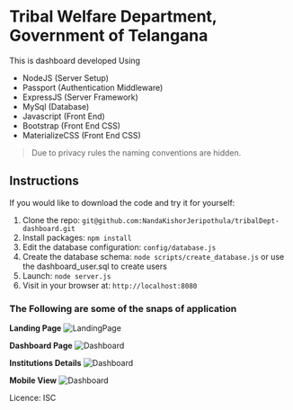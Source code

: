 # Tribal Welfare Department, Government of Telangana

This is dashboard developed Using

- NodeJS (Server Setup)
- Passport (Authentication Middleware)
- ExpressJS (Server Framework)
- MySql (Database)
- Javascript (Front End)
- Bootstrap (Front End CSS)
- MaterializeCSS (Front End CSS)

> Due to privacy rules the naming conventions are hidden.

## Instructions

If you would like to download the code and try it for yourself:

1. Clone the repo: `git@github.com:NandaKishorJeripothula/tribalDept-dashboard.git`
1. Install packages: `npm install`
1. Edit the database configuration: `config/database.js`
1. Create the database schema: `node scripts/create_database.js` or use the dashboard_user.sql to create users
1. Launch: `node server.js`
1. Visit in your browser at: `http://localhost:8080`

### The Following are some of the snaps of application

**Landing Page**
![LandingPage](https://github.com/NandaKishorJeripothula/tribalDept-dashboard/tree/master/app/landing.jpg)

**Dashboard Page**
![Dashboard](https://github.com/NandaKishorJeripothula/tribalDept-dashboard/tree/master/app/dashboardSnap.jpg)

**Institutions Details**
![Dashboard](https://github.com/NandaKishorJeripothula/tribalDept-dashboard/tree/master/app/inst.jpg)

**Mobile View**
![Dashboard](https://github.com/NandaKishorJeripothula/tribalDept-dashboard/tree/master/app/mobile.jpg)

Licence: ISC
